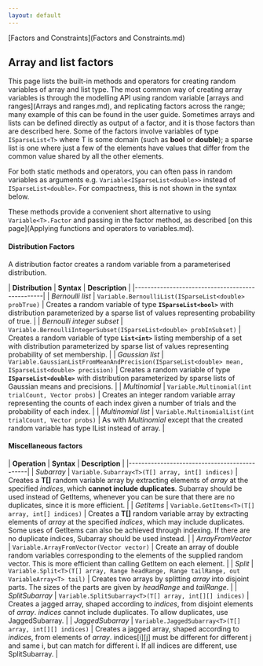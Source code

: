 ```yaml
---
layout: default
---
```

[Factors and Constraints](Factors and Constraints.md)

## Array and list factors

This page lists the built-in methods and operators for creating random variables of array and list type. The most common way of creating array variables is through the modelling API using random variable [arrays and ranges](Arrays and ranges.md), and replicating factors across the range; many example of this can be found in the user guide. Sometimes arrays and lists can be defined directly as output of a factor, and it is those factors than are described here. Some of the factors involve variables of type `ISparseList<T>` where T is some domain (such as **bool** or **double**); a sparse list is one where just a few of the elements have values that differ from the common value shared by all the other elements. 

For both static methods and operators, you can often pass in random variables as arguments e.g. `Variable<ISparseList<double>>` instead of `ISparseList<double>`. For compactness, this is not shown in the syntax below. 

These methods provide a convenient short alternative to using `Variable<T>.Factor` and passing in the factor method, as described [on this page](Applying functions and operators to variables.md).

#### Distribution Factors

A distribution factor creates a random variable from a parameterised distribution.

| **Distribution** | **Syntax** | **Description** |
|-------------------------------------------------|
| _Bernoulli list_ | `Variable.BernoulliList(ISparseList<double> probTrue)` | Creates a random variable of type **`ISparseList<bool>`** with distribution parameterized by a sparse list of values representing probability of true. |
| _Bernoulli integer subset_ | `Variable.BernoulliIntegerSubset(ISparseList<double> probInSubset)` | Creates a random variable of type **`List<int>`** listing membership of a set with distribution parameterized by sparse list of values representing probability of set membership. |
| _Gaussian list_ | `Variable.GaussianListFromMeanAndPrecision(ISparseList<double> mean, ISparseList<double> precision)` | Creates a random variable of type **`ISparseList<double>`** with distribution parameterized by sparse lists of Gaussian means and precisions. |
| _Multinomial_ | `Variable.Multinomial(int trialCount, Vector probs)` | Creates an integer random variable array representing the counts of each index given a number of trials and the probability of each index. |
| _Multinomial list_ | `Variable.MultinomialList(int trialCount, Vector probs)` | As with _Multinomial_ except that the created random variable has type IList instead of array. |

#### Miscellaneous factors

| **Operation** | **Syntax** | **Description** |
|----------------------------------------------|
| _Subarray_ | `Variable.Subarray<T>(T[] array, int[] indices)` | Creates a **T\[\]** random variable array by extracting elements of _array_ at the specified _indices_, which **cannot include duplicates**. Subarray should be used instead of GetItems, whenever you can be sure that there are no duplicates, since it is more efficient. |
| _GetItems_ | `Variable.GetItems<T>(T[] array, int[] indices)` | Creates a **T\[\]** random variable array by extracting elements of _array_ at the specified _indices_, which may include duplicates. Some uses of GetItems can also be achieved through indexing. If there are no duplicate indices, Subarray should be used instead. |
| _ArrayFromVector_ | `Variable.ArrayFromVector(Vector vector)` | Create an array of double random variables corresponding to the elements of the supplied random vector. This is more efficient than calling GetItem on each element. |
| _Split_ | `Variable.Split<T>(T[] array, Range headRange, Range tailRange, out VariableArray<T> tail)` | Creates two arrays by splitting _array_ into disjoint parts. The sizes of the parts are given by _headRange_ and _tailRange_. |
| _SplitSubarray_ | `Variable.SplitSubarray<T>(T[] array, int[][] indices)` | Creates a jagged array, shaped according to _indices_, from disjoint elements of _array_. _indices_ cannot include duplicates. To allow duplicates, use JaggedSubarray. |
| _JaggedSubarray_ | `Variable.JaggedSubarray<T>(T[] array, int[][] indices)` | Creates a jagged array, shaped according to _indices_,  from elements of _array_. indices\[i\]\[j\] must be different for different j and same i, but can match for different i. If all indices are different, use SplitSubarray. |

​
